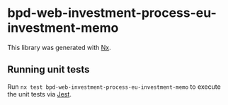 # bpd-web-investment-process-eu-investment-memo

This library was generated with [Nx](https://nx.dev).

## Running unit tests

Run `nx test bpd-web-investment-process-eu-investment-memo` to execute the unit tests via [Jest](https://jestjs.io).
